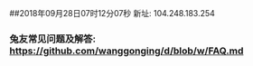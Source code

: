 ##2018年09月28日07时12分07秒 新址: 104.248.183.254
### 兔友常见问题及解答: https://github.com/wanggonging/d/blob/w/FAQ.md
